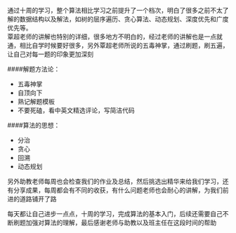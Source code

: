 通过十周的学习，整个算法相比学习之前提升了一个档次，明白了很多之前不太了解的数据结构以及解法，如树的层序遍历、贪心算法、动态规划、深度优先和广度优先等。  
覃超老师的讲解也特别的详细，很多地方不明白的，经过老师的讲解也是一点就通，相比自学时候要好很多，另外覃超老师所说的五毒神掌，通过刷题，刷五遍，让自己对每一题的印象更加深刻  

####解题方法论：
* 五毒神掌
* 自顶向下
* 熟记解题模板
* 不要死磕，看中英文精选评论，写简洁代码  

####算法的思想：
* 分治
* 贪心
* 回溯
* 动态规划  
  
另外助教老师每周也会检查我们的作业及总结，然后挑选出精华来给我们学习，还有分享成果，每周都会有不同的收获，有什么问题老师也会耐心的讲解，为我们前进的道路铺开了路
  
每天都让自己进步一点点，十周的学习，完成算法的基本入门，后续还需要自己不断刷题加强对算法的理解，最后感谢老师与助教以及班主任在这段时间的帮助

